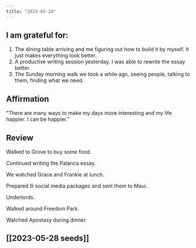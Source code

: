 ```yaml
---
title: "2023-05-28"
---
```

## I am grateful for:
1. The dining table arriving and me figuring out how to build it by myself. It just makes everything look better.
2. A productive writing session yesterday. I was able to rewrite the essay better.
3. The Sunday morning walk we took a while ago, seeing people, talking to them, finding what we need.

## Affirmation

"There are many ways to make my days more interesting and my life happier. I can be happier."

## Review

Walked to Grove to buy some food.

Continued writing the Palanca essay.

We watched Grace and Frankie at lunch.

Prepared Ili social media packages and sent them to Maui.

Underlords.

Walked around Freedom Park.

Watched Apostasy during dinner.

## [[2023-05-28 seeds]]